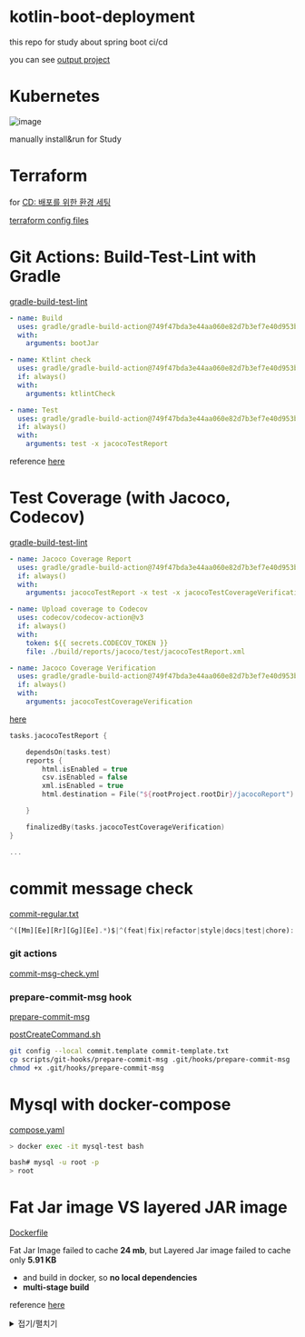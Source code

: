 # kotlin-boot-deployment

this repo for study about spring boot ci/cd

you can see [output project](https://github.com/f-lab-clone/ticketing-service)

# Kubernetes

![image](https://github.com/junha-ahn/kotlin-boot-deployment/assets/41976906/186636c3-5df7-4dbe-9572-b4b4c28b6c83)

manually install&run for Study

# Terraform

for [CD: 배포를 위한 환경 세팅](https://github.com/f-lab-clone/ticketing-service/issues/7)

[terraform config files](https://github.com/junha-ahn/kotlin-boot-deployment/tree/main/terraform)

# Git Actions: Build-Test-Lint with Gradle 

[gradle-build-test-lint](https://github.com/junha-ahn/kotlin-boot-deployment/blob/main/.github/workflows/gradle-build-test-lint.yml)

```yml
- name: Build 
  uses: gradle/gradle-build-action@749f47bda3e44aa060e82d7b3ef7e40d953bd629
  with:
    arguments: bootJar

- name: Ktlint check
  uses: gradle/gradle-build-action@749f47bda3e44aa060e82d7b3ef7e40d953bd629
  if: always()
  with:
    arguments: ktlintCheck

- name: Test
  uses: gradle/gradle-build-action@749f47bda3e44aa060e82d7b3ef7e40d953bd629
  if: always()
  with:
    arguments: test -x jacocoTestReport
```

reference [here](https://docs.github.com/en/actions/automating-builds-and-tests/building-and-testing-java-with-gradle)

# Test Coverage (with Jacoco, Codecov)

[gradle-build-test-lint](https://github.com/junha-ahn/kotlin-boot-deployment/blob/main/.github/workflows/gradle-build-test-lint.yml)


```yml
- name: Jacoco Coverage Report
  uses: gradle/gradle-build-action@749f47bda3e44aa060e82d7b3ef7e40d953bd629
  if: always()
  with:
    arguments: jacocoTestReport -x test -x jacocoTestCoverageVerification

- name: Upload coverage to Codecov
  uses: codecov/codecov-action@v3
  if: always()
  with:
    token: ${{ secrets.CODECOV_TOKEN }}
    file: ./build/reports/jacoco/test/jacocoTestReport.xml

- name: Jacoco Coverage Verification
  uses: gradle/gradle-build-action@749f47bda3e44aa060e82d7b3ef7e40d953bd629
  if: always()
  with:
    arguments: jacocoTestCoverageVerification
```

[here](https://github.com/junha-ahn/kotlin-boot-deployment/tree/main/.github/workflows)
```kts
tasks.jacocoTestReport {

    dependsOn(tasks.test)
    reports {
        html.isEnabled = true
        csv.isEnabled = false
        xml.isEnabled = true
        html.destination = File("${rootProject.rootDir}/jacocoReport")

    }

    finalizedBy(tasks.jacocoTestCoverageVerification)
}

...
```

# commit message check

[commit-regular.txt](https://github.com/junha-ahn/kotlin-test/blob/main/commit-regular.txt)

```js
^([Mm][Ee][Rr][Gg][Ee].*)$|^(feat|fix|refactor|style|docs|test|chore):.{1,50}(\n.{1,72})?$
```

### git actions

[commit-msg-check.yml](https://github.com/junha-ahn/kotlin-test/blob/main/.github/workflows/commit-msg-check.yml)

### prepare-commit-msg hook

[prepare-commit-msg](https://github.com/junha-ahn/kotlin-test/blob/main/scripts/git-hooks/prepare-commit-msg)

[postCreateCommand.sh](https://github.com/junha-ahn/kotlin-test/blob/main/.devcontainer/postCreateCommand.sh)
```bash
git config --local commit.template commit-template.txt
cp scripts/git-hooks/prepare-commit-msg .git/hooks/prepare-commit-msg
chmod +x .git/hooks/prepare-commit-msg
```

# Mysql with docker-compose

[compose.yaml](https://github.com/junha-ahn/kotlin-test/blob/main/compose.yaml)

```bash
> docker exec -it mysql-test bash

bash# mysql -u root -p
> root
```

# Fat Jar image VS layered JAR image

[Dockerfile](https://github.com/junha-ahn/kotlin-test/blob/main/Dockerfile)

Fat Jar Image failed to cache **24 mb**, but Layered Jar image failed to cache only **5.91 KB**
- and build in docker, so **no local dependencies**
- **multi-stage build**

reference [here](https://spring.io/guides/topicals/spring-boot-docker/)

<details>
<summary>접기/펼치기</summary>


### Fat Jar

```bash
> docker history kotlin-test_testapp
IMAGE          CREATED         CREATED BY                                      SIZE      COMMENT
5c6bfb1d74f0   8 minutes ago   ENTRYPOINT ["java" "-jar" "app.jar"]            0B        buildkit.dockerfile.v0
<missing>      8 minutes ago   COPY build/libs/\*.jar app.jar # buildkit        24.3MB    buildkit.dockerfile.v0
<missing>      14 months ago   /bin/sh -c #(nop)  CMD ["jshell"]               0B        
<missing>      14 months ago   /bin/sh -c set -eux;   arch="$(dpkg --print-…   322MB     
<missing>      14 months ago   /bin/sh -c #(nop)  ENV JAVA_VERSION=17.0.2      0B        
<missing>      14 months ago   /bin/sh -c #(nop)  ENV LANG=C.UTF-8             0B        
<missing>      14 months ago   /bin/sh -c #(nop)  ENV PATH=/usr/local/openj…   0B        
<missing>      14 months ago   /bin/sh -c #(nop)  ENV JAVA_HOME=/usr/local/…   0B        
<missing>      14 months ago   /bin/sh -c set -eux;  apt-get update;  apt-g…   4.87MB    
<missing>      14 months ago   /bin/sh -c #(nop)  CMD ["bash"]                 0B        
<missing>      14 months ago   /bin/sh -c #(nop) ADD file:8b1e79f91081eb527…   80.4MB    

# edit a single line - Failed to cache 24 MB

> docker history kotlin-test_testapp
IMAGE          CREATED          CREATED BY                                      SIZE      COMMENT
33afaf8a6a1d   1 seconds ago   ENTRYPOINT ["java" "-jar" "app.jar"]            0B        buildkit.dockerfile.v0
<missing>      1 seconds ago   COPY build/libs/\*.jar app.jar # buildkit        24.3MB    buildkit.dockerfile.v0
<missing>      14 months ago    /bin/sh -c #(nop)  CMD ["jshell"]               0B        
<missing>      14 months ago    /bin/sh -c set -eux;   arch="$(dpkg --print-…   322MB     
<missing>      14 months ago    /bin/sh -c #(nop)  ENV JAVA_VERSION=17.0.2      0B        
<missing>      14 months ago    /bin/sh -c #(nop)  ENV LANG=C.UTF-8             0B        
<missing>      14 months ago    /bin/sh -c #(nop)  ENV PATH=/usr/local/openj…   0B        
<missing>      14 months ago    /bin/sh -c #(nop)  ENV JAVA_HOME=/usr/local/…   0B        
<missing>      14 months ago    /bin/sh -c set -eux;  apt-get update;  apt-g…   4.87MB    
<missing>      14 months ago    /bin/sh -c #(nop)  CMD ["bash"]                 0B        
<missing>      14 months ago    /bin/sh -c #(nop) ADD file:8b1e79f91081eb527…   80.4MB    
```

### Layered Jar

```bash
> docker history kotlin-test_testapp
IMAGE          CREATED         CREATED BY                                      SIZE      COMMENT
9a589029194b   5 seconds ago   ENTRYPOINT ["java" "org.springframework.boot…   0B        buildkit.dockerfile.v0
<missing>      5 seconds ago   COPY application/ ./ # buildkit                 5.9kB     buildkit.dockerfile.v0
<missing>      23 hours ago    COPY spring-boot-loader/ ./ # buildkit          239kB     buildkit.dockerfile.v0
<missing>      23 hours ago    COPY snapshot-dependencies/ ./ # buildkit       0B        buildkit.dockerfile.v0
<missing>      23 hours ago    COPY dependencies/ ./ # buildkit                24.1MB    buildkit.dockerfile.v0
<missing>      14 months ago   /bin/sh -c #(nop)  CMD ["jshell"]               0B        
<missing>      14 months ago   /bin/sh -c set -eux;   arch="$(dpkg --print-…   322MB     
<missing>      14 months ago   /bin/sh -c #(nop)  ENV JAVA_VERSION=17.0.2      0B        
<missing>      14 months ago   /bin/sh -c #(nop)  ENV LANG=C.UTF-8             0B        
<missing>      14 months ago   /bin/sh -c #(nop)  ENV PATH=/usr/local/openj…   0B        
<missing>      14 months ago   /bin/sh -c #(nop)  ENV JAVA_HOME=/usr/local/…   0B        
<missing>      14 months ago   /bin/sh -c set -eux;  apt-get update;  apt-g…   4.87MB    
<missing>      14 months ago   /bin/sh -c #(nop)  CMD ["bash"]                 0B        
<missing>      14 months ago   /bin/sh -c #(nop) ADD file:8b1e79f91081eb527…   80.4MB    

# edit a single line - Failed to cache only 5.91 KB
> docker history kotlin-test_testapp
IMAGE          CREATED         CREATED BY                                      SIZE      COMMENT
f77f5b4823cd   1 seconds ago   ENTRYPOINT ["java" "org.springframework.boot…   0B        buildkit.dockerfile.v0
<missing>      1 seconds ago   COPY application/ ./ # buildkit                 5.91kB    buildkit.dockerfile.v0
<missing>      23 hours ago    COPY spring-boot-loader/ ./ # buildkit          239kB     buildkit.dockerfile.v0
<missing>      23 hours ago    COPY snapshot-dependencies/ ./ # buildkit       0B        buildkit.dockerfile.v0
<missing>      23 hours ago    COPY dependencies/ ./ # buildkit                24.1MB    buildkit.dockerfile.v0
<missing>      14 months ago   /bin/sh -c #(nop)  CMD ["jshell"]               0B        
<missing>      14 months ago   /bin/sh -c set -eux;   arch="$(dpkg --print-…   322MB     
<missing>      14 months ago   /bin/sh -c #(nop)  ENV JAVA_VERSION=17.0.2      0B        
<missing>      14 months ago   /bin/sh -c #(nop)  ENV LANG=C.UTF-8             0B        
<missing>      14 months ago   /bin/sh -c #(nop)  ENV PATH=/usr/local/openj…   0B        
<missing>      14 months ago   /bin/sh -c #(nop)  ENV JAVA_HOME=/usr/local/…   0B        
<missing>      14 months ago   /bin/sh -c set -eux;  apt-get update;  apt-g…   4.87MB    
<missing>      14 months ago   /bin/sh -c #(nop)  CMD ["bash"]                 0B        
<missing>      14 months ago   /bin/sh -c #(nop) ADD file:8b1e79f91081eb527…   80.4MB
```
</details>
